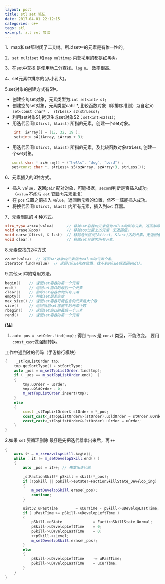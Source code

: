 ```yaml
---
layout: post
title: stl set 笔记
date: 2017-04-01 22:12:15
categories: c++
tags: stl
excerpt: stl set 简记
---
```


1、map和set都封闭了二叉树。所以set中的元素是有惟一性的。

2、`set multiset` 和 `map multimap` 内部采用的都是红黑树。

3、在set中查找 是使用地二分查找。`log n`。 效率很高。

4、set元素中排序的(从小到大)。

5.set对象的创建方式有5种。

- 创建空的set对象，元素类型为:`int set<int> sl;`
- 创建空的set对象，元素类型cahr *, 比较函数对象（即排序准则）为自定义: `set<const char* ， strLess> s2(strLess);`
- 利用set对象S1,拷贝生成set对象S2；`set<int>s2(s1)`;
- 用迭代区间`[&first, &laist)` 所指的元素，创建一个set对象。

```c++
    int  iArray[] = (12, 32, 19 );
    set<int> s4(iArray, iArray + 3);
```

- 用迭代区间`[&first, &laist)` 所指的元素，及比较函数对象strLess, 创建一个set对象。

```c++
   const char * szArray[] = ("hello", "dog", "bird") ;
   set<const char *, strLess> s5(szArray, szArray+3, strLess());
```

6、元素插入的3种方式。

- 插入 `value`，返回`pair` 配对对象，可能根据，`second`判断是否插入成功。（`value` 不能与 `set` 容器内元素重复）
- 在 `pos` 位置之前插入 `value`，返回新元素的位置，但不一琮能插入成功。
- 将换代区间`[&first, &last)` 内所有元素，插入到`set` 容器。

7、元素删除的 4 种方式。

```c++
size_type erase(value)      // 移除set容器内元素值为value的所有元素。返回移除的元素个数。
void erase(&pos)            // 移除pos位置上的元素，无返回值。
void earse(&first, & last)  // 移除迭代区间[&first, &last)内的元素，无返回值。
void clear()                // 移除set容器内所有元素。
```

8.元素查找的2种方式

```c++
count(value)  // 返回set对象内元素值为value的元素个数。
iterator find(value)  // 返回value所在位置，找不到value将返回end()。
```

9.其他set中的常用方法。

```c++
begin()    // 返回set容器的第一个元素
end()      // 返回set窗口的最后一个元素
clear()    // 删除set容器中的所有元素
empty()    // 判断set是否空空 
max_size() // 返回set容器可能包含的元素最大个数
size()     // 返回当前set容器中的元素个数
rbegin()   // 返回set窗口的最后一个元素
rend()     // 返回set容器的第一个元素
```

**[注]**

1. `auto pos = setOder.find(tmp);` 得到 `*pos` 是 `const` 类型，不能改变。 要用`const_cast`做强制转换。

工作中遇到过的代码（手游排行模块）

```c++
{    _stTopListOrder tmp;
	tmp.getSortType() = stSortType;
	auto _pos = m_setTopListOrder.find(tmp);
	if ( _pos == m_setTopListOrder.end()  )
	{
		tmp.uOrder = uOrder;
		tmp.uOldOrder = 0;
		m_setTopListOrder.insert(tmp);
	}
	else
	{
		const _stTopListOrder& stOrder = *_pos;
		const_cast<_stTopListOrder&>(stOrder).uOldOrder = stOrder.uOrder;
		const_cast<_stTopListOrder&>(stOrder).uOrder = uOrder;
	}
}
```

2.如果 `set` 要循环删除 最好是先把迭代器拿出来后，再 `++` 

```c++
{
    auto it = m_setDevelopSkill.begin();
	while ( it != m_setDevelopSkill.end() )
	{
		auto _pos = it++; // 先拿出迭代器 

		_stFactionSkill* pSkill = skill(*_pos);
		if (!pSkill || pSkill->eState!=FactionSkillState_Develop_ing)
		{
			m_setDevelopSkill.erase(_pos);
			continue;
		}

		uint32 uPastTime		= uCurTime - pSkill->uDevelopLastTime;
		if ( uPastTime >= pSkill->uDevelopLeftTime )
		{
			pSkill->eState				= FactionSkillState_Normal;
			pSkill->uDevelopLeftTime	= 0;
			pSkill->uDevelopLastTime	= 0;
			++pSkill->uLevel;
			m_setDevelopSkill.erase(_pos);
		}
		else
		{
			pSkill->uDevelopLeftTime	-= uPastTime;
			pSkill->uDevelopLastTime	= uCurTime;
		}
	}
}
```